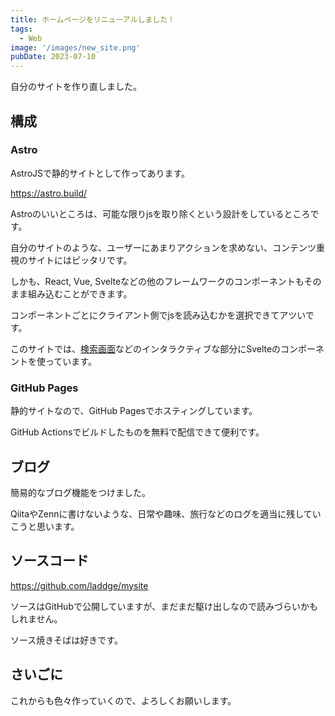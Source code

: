 ```yaml
---
title: ホームページをリニューアルしました！
tags:
  - Web
image: '/images/new_site.png'
pubDate: 2023-07-10
---
```


自分のサイトを作り直しました。

## 構成

### Astro

AstroJSで静的サイトとして作ってあります。

https://astro.build/

Astroのいいところは、可能な限りjsを取り除くという設計をしているところです。

自分のサイトのような、ユーザーにあまりアクションを求めない、コンテンツ重視のサイトにはピッタリです。

しかも、React, Vue, Svelteなどの他のフレームワークのコンポーネントもそのまま組み込むことができます。

コンポーネントごとにクライアント側でjsを読み込むかを選択できてアツいです。

このサイトでは、[検索画面](/articles)などのインタラクティブな部分にSvelteのコンポーネントを使っています。

### GitHub Pages

静的サイトなので、GitHub Pagesでホスティングしています。

GitHub Actionsでビルドしたものを無料で配信できて便利です。

## ブログ

簡易的なブログ機能をつけました。

QiitaやZennに書けないような、日常や趣味、旅行などのログを適当に残していこうと思います。

## ソースコード

https://github.com/laddge/mysite

ソースはGitHubで公開していますが、まだまだ駆け出しなので読みづらいかもしれません。

ソース焼きそばは好きです。

## さいごに

これからも色々作っていくので、よろしくお願いします。
